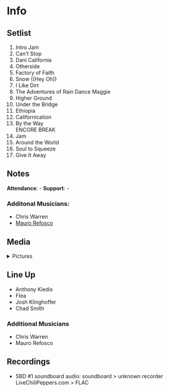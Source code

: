 # Info

## Setlist

1. Intro Jam
2. Can't Stop
3. Dani California
4. Otherside
5. Factory of Faith
6. Snow ((Hey Oh))
7. I Like Dirt
8. The Adventures of Rain Dance Maggie
9. Higher Ground
10. Under the Bridge
11. Ethiopia
12. Californication
13. By the Way
<br>ENCORE BREAK
14. Jam
15. Around the World
16. Soul to Squeeze
17. Give It Away

## Notes

**Attendance**: -
**Support**: -

### Additonal Musicians:
* Chris Warren
* [Mauro Refosco](https://www.maurorefosco.com)

## Media 

<details>
  <summary>Pictures</summary>
  <img alt="Setlist" title="Setlist" src="20140201_setlist.jpg" height="200" />
</details>

## Line Up

* Anthony Kiedis
* Flea
* Josh Klinghoffer
* Chad Smith

### Additional Musicians

* Chris Warren  
* Mauro Refosco

## Recordings

* SBD #1 soundboard audio: soundboard > unknown recorder LiveChiliPeppers.com > FLAC